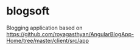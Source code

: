 # blogsoft
Blogging application based on https://github.com/royagasthyan/AngularBlogApp-Home/tree/master/client/src/app
